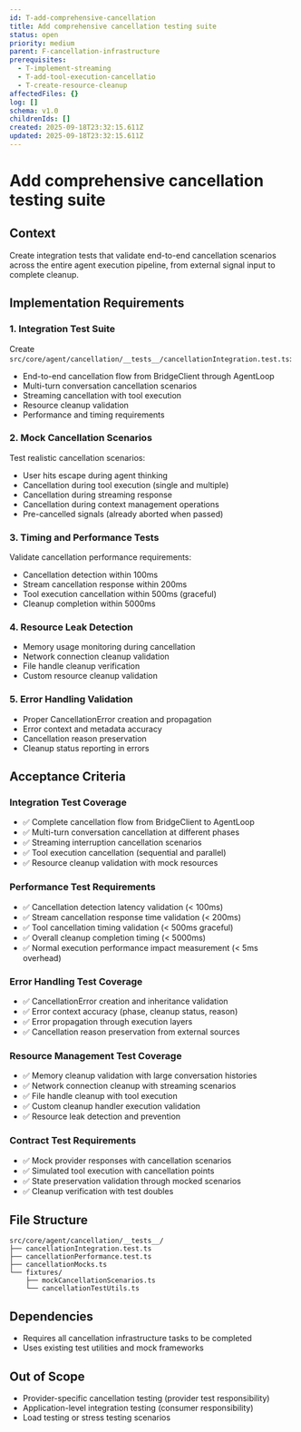 ```yaml
---
id: T-add-comprehensive-cancellation
title: Add comprehensive cancellation testing suite
status: open
priority: medium
parent: F-cancellation-infrastructure
prerequisites:
  - T-implement-streaming
  - T-add-tool-execution-cancellatio
  - T-create-resource-cleanup
affectedFiles: {}
log: []
schema: v1.0
childrenIds: []
created: 2025-09-18T23:32:15.611Z
updated: 2025-09-18T23:32:15.611Z
---
```


# Add comprehensive cancellation testing suite

## Context

Create integration tests that validate end-to-end cancellation scenarios across the entire agent execution pipeline, from external signal input to complete cleanup.

## Implementation Requirements

### 1. Integration Test Suite

Create `src/core/agent/cancellation/__tests__/cancellationIntegration.test.ts`:

- End-to-end cancellation flow from BridgeClient through AgentLoop
- Multi-turn conversation cancellation scenarios
- Streaming cancellation with tool execution
- Resource cleanup validation
- Performance and timing requirements

### 2. Mock Cancellation Scenarios

Test realistic cancellation scenarios:

- User hits escape during agent thinking
- Cancellation during tool execution (single and multiple)
- Cancellation during streaming response
- Cancellation during context management operations
- Pre-cancelled signals (already aborted when passed)

### 3. Timing and Performance Tests

Validate cancellation performance requirements:

- Cancellation detection within 100ms
- Stream cancellation response within 200ms
- Tool execution cancellation within 500ms (graceful)
- Cleanup completion within 5000ms

### 4. Resource Leak Detection

- Memory usage monitoring during cancellation
- Network connection cleanup validation
- File handle cleanup verification
- Custom resource cleanup validation

### 5. Error Handling Validation

- Proper CancellationError creation and propagation
- Error context and metadata accuracy
- Cancellation reason preservation
- Cleanup status reporting in errors

## Acceptance Criteria

### Integration Test Coverage

- ✅ Complete cancellation flow from BridgeClient to AgentLoop
- ✅ Multi-turn conversation cancellation at different phases
- ✅ Streaming interruption cancellation scenarios
- ✅ Tool execution cancellation (sequential and parallel)
- ✅ Resource cleanup validation with mock resources

### Performance Test Requirements

- ✅ Cancellation detection latency validation (< 100ms)
- ✅ Stream cancellation response time validation (< 200ms)
- ✅ Tool cancellation timing validation (< 500ms graceful)
- ✅ Overall cleanup completion timing (< 5000ms)
- ✅ Normal execution performance impact measurement (< 5ms overhead)

### Error Handling Test Coverage

- ✅ CancellationError creation and inheritance validation
- ✅ Error context accuracy (phase, cleanup status, reason)
- ✅ Error propagation through execution layers
- ✅ Cancellation reason preservation from external sources

### Resource Management Test Coverage

- ✅ Memory cleanup validation with large conversation histories
- ✅ Network connection cleanup with streaming scenarios
- ✅ File handle cleanup with tool execution
- ✅ Custom cleanup handler execution validation
- ✅ Resource leak detection and prevention

### Contract Test Requirements

- ✅ Mock provider responses with cancellation scenarios
- ✅ Simulated tool execution with cancellation points
- ✅ State preservation validation through mocked scenarios
- ✅ Cleanup verification with test doubles

## File Structure

```
src/core/agent/cancellation/__tests__/
├── cancellationIntegration.test.ts
├── cancellationPerformance.test.ts
├── cancellationMocks.ts
└── fixtures/
    ├── mockCancellationScenarios.ts
    └── cancellationTestUtils.ts
```

## Dependencies

- Requires all cancellation infrastructure tasks to be completed
- Uses existing test utilities and mock frameworks

## Out of Scope

- Provider-specific cancellation testing (provider test responsibility)
- Application-level integration testing (consumer responsibility)
- Load testing or stress testing scenarios
